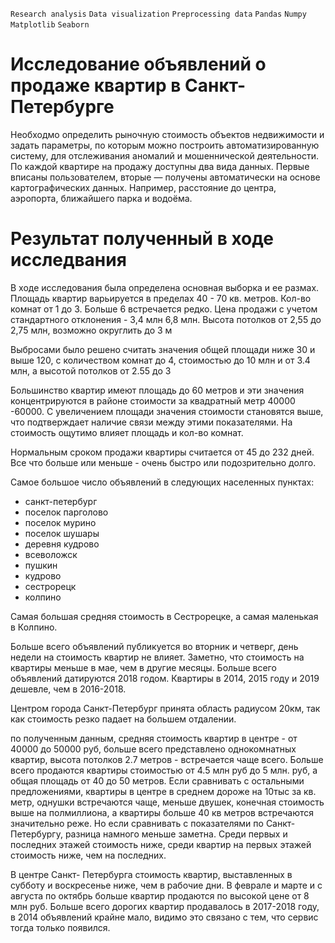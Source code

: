 `Research analysis` `Data visualization` `Preprocessing data` `Pandas` `Numpy` `Matplotlib` `Seaborn`

# Исcледование объявлений о продаже квартир в Санкт-Петербурге
Необходмо определить рыночную стоимость объектов недвижимости и задать параметры, по которым можно построить автоматизированную систему, для отслеживания аномалий и мошеннической деятельности. По каждой квартире на продажу доступны два вида данных. Первые вписаны пользователем, вторые — получены автоматически на основе картографических данных. Например, расстояние до центра, аэропорта, ближайшего парка и водоёма.


# Результат полученный в ходе исследвания
В ходе исследования была определена основная выборка и ее размах. Площадь квартир варьируется в пределах 40 - 70 кв. метров. Кол-во комнат от 1 до 3. Больше 6 встречается редко. Цена продажи с учетом стандартного отклонения - 3,4 млн 6,8 млн. Высота потолков от 2,55 до 2,75 млн, возможно округлить до 3 м 

Выбросами было решено считать значения общей площади ниже 30 и выше 120, с количеством комнат до 4, стоимостью до 10 млн и от 3.4 млн, а высотой потолков от 2.55 до 3 

Большинство квартир имеют площадь до 60 метров и эти значения концентрируются в районе стоимости за квадратный метр 40000 -60000. С увеличением площади значения стоимости становятся выше, что подтверждает наличие связи между этими показателями. На стоимость ощутимо влияет площадь и кол-во комнат. 

Нормальным сроком продажи квартиры считается от 45 до 232 дней. Все что больше или меньше - очень быстро или подозрительно долго. 

Самое большое число объявлений в следующих населенных пунктах: 
* санкт-петербург 
* поселок парголово 
* поселок мурино 
* поселок шушары 
* деревня кудрово 
* всеволожск 
* пушкин 
* кудрово	
* сестрорецк 
* колпино 

Самая большая средняя стоимость в Сестрорецке, а самая маленькая в Колпино.  

Больше всего объявлений публикуется во вторник и четверг, день недели на стоимость квартир не влияет. Заметно, что стоимость на квартиры меньше в мае, чем в другие месяцы. Больше всего объявлений датируются 2018 годом. Квартиры в 2014, 2015 году и 2019 дешевле, чем в 2016-2018.  

Центром города Санкт-Петербург принята область радиусом 20км, так как стоимость резко падает на большем отдалении. 

по полученным данным, средняя стоимость квартир в центре - от 40000 до 50000 руб, больше всего представлено однокомнатных квартир, высота потолков 2.7 метров - встречается чаще всего. Больше всего продаются квартиры стоимостью от 4.5 млн руб до 5 млн. руб, а общая площадь от 40 до 50 метров. Если сравнивать с остальными предложениями, квартиры в центре в среднем дороже на 10тыс за кв. метр, однушки встречаются чаще, меньше двушек, конечная стоимость выше на полмиллиона, а квартиры больше 40 кв метров встречаются значительно реже. Но если сравнивать с показателями по Санкт-Петербургу, разница намного меньше заметна. Среди первых и последних этажей стоимость ниже, среди квартир на первых этажей стоимость ниже, чем на последних. 

В центре Санкт- Петербурга стоимость квартир, выставленных в субботу и воскресенье ниже, чем в рабочие дни. В феврале и марте и с августа по октябрь больше квартир продаются по высокой цене от 8 млн руб. Больше всего дорогих квартир продавалось в 2017-2018 году, в 2014 объявлений крайне мало, видимо это связано с тем, что сервис тогда только появился.